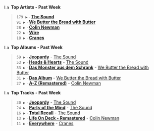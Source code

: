 <!--START_LASTFM_ARTISTS:{"period": "7day", "rows": 5}-->
<a href="https://last.fm" target="_blank"><img src="https://user-images.githubusercontent.com/17434202/215290617-e793598d-d7c9-428f-9975-156db1ba89cc.svg" alt="Last.fm Logo" width="18" height="13"/></a> **Top Artists - Past Week**

> `179 ▶️` ∙ **[The Sound](https://www.last.fm/music/The+Sound)**<br/>
> `91 ▶️` ∙ **[We Butter the Bread with Butter](https://www.last.fm/music/We+Butter+the+Bread+with+Butter)**<br/>
> `28 ▶️` ∙ **[Colin Newman](https://www.last.fm/music/Colin+Newman)**<br/>
> `22 ▶️` ∙ **[Wire](https://www.last.fm/music/Wire)**<br/>
> `18 ▶️` ∙ **[Cranes](https://www.last.fm/music/Cranes)**<br/>
<!--END_LASTFM_ARTISTS-->

<!--START_LASTFM_ALBUMS:{"period": "7day", "rows": 5}-->
<a href="https://last.fm" target="_blank"><img src="https://user-images.githubusercontent.com/17434202/215290617-e793598d-d7c9-428f-9975-156db1ba89cc.svg" alt="Last.fm Logo" width="18" height="13"/></a> **Top Albums - Past Week**

> `59 ▶️` ∙ **[Jeopardy](https://www.last.fm/music/The+Sound/Jeopardy)** - [The Sound](https://www.last.fm/music/The+Sound)<br/>
> `53 ▶️` ∙ **[Heads & Hearts](https://www.last.fm/music/The+Sound/Heads+&+Hearts)** - [The Sound](https://www.last.fm/music/The+Sound)<br/>
> `33 ▶️` ∙ **[Das Monster aus dem Schrank](https://www.last.fm/music/We+Butter+the+Bread+with+Butter/Das+Monster+aus+dem+Schrank)** - [We Butter the Bread with Butter](https://www.last.fm/music/We+Butter+the+Bread+with+Butter)<br/>
> `31 ▶️` ∙ **[Das Album](https://www.last.fm/music/We+Butter+the+Bread+with+Butter/Das+Album)** - [We Butter the Bread with Butter](https://www.last.fm/music/We+Butter+the+Bread+with+Butter)<br/>
> `27 ▶️` ∙ **[A-Z (Remastered)](https://www.last.fm/music/Colin+Newman/A-Z+(Remastered))** - [Colin Newman](https://www.last.fm/music/Colin+Newman)<br/>
<!--END_LASTFM_ALBUMS-->

<!--START_LASTFM_TRACKS:{"period": "7day", "rows": 5}-->
<a href="https://last.fm" target="_blank"><img src="https://user-images.githubusercontent.com/17434202/215290617-e793598d-d7c9-428f-9975-156db1ba89cc.svg" alt="Last.fm Logo" width="18" height="13"/></a> **Top Tracks - Past Week**

> `30 ▶️` ∙ **[Jeopardy](https://www.last.fm/music/The+Sound/_/Jeopardy)** - [The Sound](https://www.last.fm/music/The+Sound)<br/>
> `24 ▶️` ∙ **[Party of the Mind](https://www.last.fm/music/The+Sound/_/Party+of+the+Mind)** - [The Sound](https://www.last.fm/music/The+Sound)<br/>
> `16 ▶️` ∙ **[Total Recall](https://www.last.fm/music/The+Sound/_/Total+Recall)** - [The Sound](https://www.last.fm/music/The+Sound)<br/>
> `13 ▶️` ∙ **[Life On Deck - Remastered](https://www.last.fm/music/Colin+Newman/_/Life+On+Deck+-+Remastered)** - [Colin Newman](https://www.last.fm/music/Colin+Newman)<br/>
> `11 ▶️` ∙ **[Everywhere](https://www.last.fm/music/Cranes/_/Everywhere)** - [Cranes](https://www.last.fm/music/Cranes)<br/>
<!--END_LASTFM_TRACKS-->